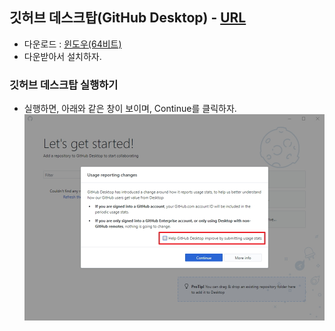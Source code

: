 ## 깃허브 데스크탑(GitHub Desktop) - [URL](https://desktop.github.com/)
- 다운로드 : [윈도우(64비트)](https://desktop.githubusercontent.com/releases/1.6.2-f9fea0e6/GitHubDesktopSetup.exe)
- 다운받아서 설치하자.
### 깃허브 데스크탑 실행하기
- 실행하면, 아래와 같은 창이 보이며, Continue를 클릭하자.  
![img/github_desktop_01-3.jpg](img/github_desktop_01-3.jpg)  
